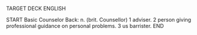 TARGET DECK
ENGLISH

START
Basic
Counselor
Back: n. (brit. Counsellor) 1 adviser. 2 person giving professional guidance on personal problems. 3 us barrister.
END
